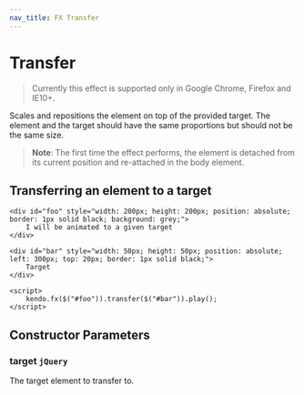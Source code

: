 ```yaml
---
nav_title: FX Transfer
---
```


# Transfer

> Currently this effect is supported only in Google Chrome, Firefox and IE10+.

Scales and repositions the element on top of the provided target. The element and the target should have the same proportions but should not be the same size.

> **Note**: The first time the effect performs, the element is detached from its current position and re-attached in the body element.

## Transferring an element to a target

    <div id="foo" style="width: 200px; height: 200px; position: absolute; border: 1px solid black; background: grey;">
        I will be animated to a given target
    </div>

    <div id="bar" style="width: 50px; height: 50px; position: absolute; left: 300px; top: 20px; border: 1px solid black;">
        Target
    </div>

    <script>
        kendo.fx($("#foo")).transfer($("#bar")).play();
    </script>

## Constructor Parameters

### target `jQuery`

The target element to transfer to.

